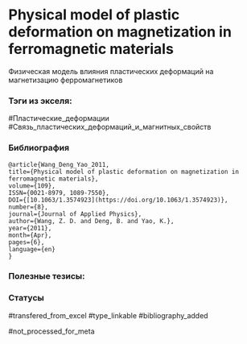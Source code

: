 # Physical model of plastic deformation on magnetization in ferromagnetic materials
 
Физическая модель влияния пластических деформаций на магнетизацию ферромагнетиков

### Тэги из экселя:
#Пластические_деформации
#Связь_пластических_деформаций_и_магнитных_свойств 

### Библиография
```
@article{Wang_Deng_Yao_2011,
title={Physical model of plastic deformation on magnetization in ferromagnetic materials},
volume={109},
ISSN={0021-8979, 1089-7550},
DOI={[10.1063/1.3574923](https://doi.org/10.1063/1.3574923)},
number={8},
journal={Journal of Applied Physics},
author={Wang, Z. D. and Deng, B. and Yao, K.},
year={2011},
month={Apr},
pages={6},
language={en}
}
```

### Полезные тезисы:

### Статусы
#transfered_from_excel 
#type_linkable 
#bibliography_added

#not_processed_for_meta
